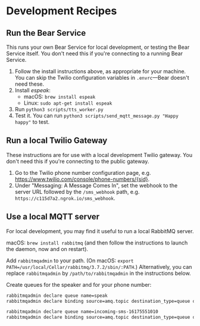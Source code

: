 # Development Recipes

## Run the Bear Service

This runs your own Bear Service for local development, or testing the Bear
Service itself. You don't need this if you're connecting to a running Bear
Service.

1. Follow the install instructions above, as appropriate for your machine. You
   can skip the Twilio configuration variables in `.envrc`—Bear doesn't need
   these.
2. Install *espeak*:
    * macOS: `brew install espeak`
    * Linux: `sudo apt-get install espeak`
3. Run `python3 scripts/tts_worker.py`
4. Test it. You can run `python3 scripts/send_mqtt_message.py "Happy happy"` to
   test.

## Run a local Twilio Gateway

These instructions are for use with a local development Twilio gateway. You
don't need this if you're connecting to the public gateway.

1. Go to the Twilio phone number configuration page, e.g. https://www.twilio.com/console/phone-numbers/{sid}.
2. Under "Messaging: A Message Comes In", set the webhook to the server URL
   followed by the `/sms_webhook` path, e.g.
   `https://c115d7a2.ngrok.io/sms_webhook`.

## Use a local MQTT server

For local development, you may find it useful to run a local RabbitMQ server.

macOS: `brew install rabbitmq` (and then follow the instructions to launch the
daemon, now and on restart).

Add `rabbitmqadmin` to your path. (On macOS: `export
PATH=/usr/local/Cellar/rabbitmq/3.7.2/sbin/:PATH`.) Alternatively, you can
replace `rabbitmqadmin` by `/path/to/rabbitmqadmin` in the instructions below.

Create queues for the speaker and for your phone number:

```bash
rabbitmqadmin declare queue name=speak
rabbitmqadmin declare binding source=amq.topic destination_type=queue destination=speak routing_key=speak

rabbitmqadmin declare queue name=incoming-sms-16175551010
rabbitmqadmin declare binding source=amq.topic destination_type=queue destination=incoming-sms-16175551010 routing_key=incoming-sms-16175551010
```
